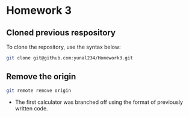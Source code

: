 # Homework 3

## Cloned previous respository

To clone the repository, use the syntax below:

```bash
git clone git@github.com:yunal234/Homework3.git
```

## Remove the origin

```bash
git remote remove origin
```
* The first calculator was branched off using the format of previously written code. 


